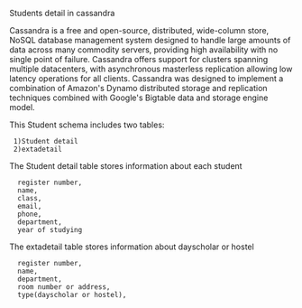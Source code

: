 
Students detail in cassandra


Cassandra is a free and open-source, distributed, wide-column store, NoSQL database management system designed to handle large amounts of data across many commodity servers, providing high availability with no single point of failure. Cassandra offers support for clusters spanning multiple datacenters, with asynchronous masterless replication allowing low latency operations for all clients. Cassandra was designed to implement a combination of Amazon's Dynamo distributed storage and replication techniques combined with Google's Bigtable data and storage engine model.

This Student schema includes two tables:

     1)Student detail
     2)extadetail

The Student detail table stores information about each student

      register number,
      name, 
      class, 
      email, 
      phone,
      department,
      year of studying 

The extadetail table stores information about dayscholar or hostel

      register number,
      name,  
      department,
      room number or address,
      type(dayscholar or hostel),
